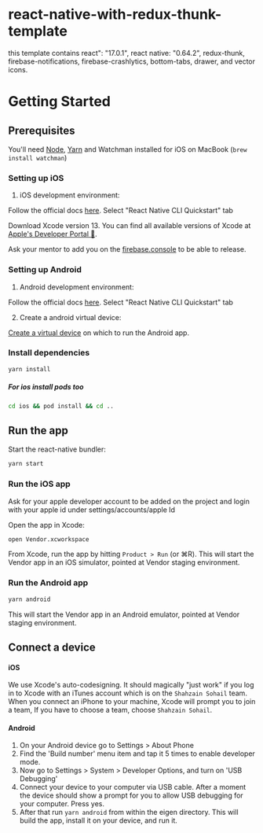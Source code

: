 # react-native-with-redux-thunk-template
this template contains react": "17.0.1", react native: "0.64.2", redux-thunk, firebase-notifications, firebase-crashlytics, bottom-tabs, drawer, and vector icons.

# Getting Started

## Prerequisites

You'll need [Node](https://nodejs.org/en/), [Yarn](https://yarnpkg.com/en/) and Watchman installed for iOS on MacBook (`brew install watchman`)

### Setting up iOS

1. iOS development environment:

Follow the official docs [here](https://reactnative.dev/docs/environment-setup). Select "React Native CLI Quickstart" tab

Download Xcode version 13. You can find all available versions of Xcode at [Apple's Developer Portal 🔐](http://developer.apple.com/download/more/).

Ask your mentor to add you on the [firebase.console](https://console.firebase.google.com/project/vendor-26b91/settings/iam) to be able to release.

### Setting up Android

1. Android development environment:

Follow the official docs [here](https://reactnative.dev/docs/environment-setup). Select "React Native CLI Quickstart" tab

2. Create a android virtual device:

[Create a virtual device](https://developer.android.com/studio/run/managing-avds) on which to run the Android app.

### Install dependencies
```sh
yarn install
```
##### For ios install pods too
```sh
cd ios && pod install && cd ..
```

## Run the app

Start the react-native bundler:

```sh
yarn start
```

### Run the iOS app

Ask for your apple developer account to be added on the project and login with your apple id under settings/accounts/apple Id

Open the app in Xcode:

```sh
open Vendor.xcworkspace
```

From Xcode, run the app by hitting `Product > Run` (or ⌘R). This will start the Vendor app in an iOS simulator, pointed at Vendor staging environment.

### Run the Android app

```sh
yarn android
```

This will start the Vendor app in an Android emulator, pointed at Vendor staging environment.

## Connect a device

#### iOS
We use Xcode's auto-codesigning. It should magically "just work" if you log in to Xcode with an iTunes account
which is on the `Shahzain Sohail` team. When you connect an iPhone to your machine, Xcode will prompt you to join a team, If you have to choose a team, choose `Shahzain Sohail`.

#### Android
1. On your Android device go to Settings > About Phone
2. Find the 'Build number' menu item and tap it 5 times to enable developer mode.
3. Now go to Settings > System > Developer Options, and turn on 'USB Debugging'
4. Connect your device to your computer via USB cable. After a moment the device should show a prompt for you to allow USB debugging for your computer. Press yes.
5. After that run `yarn android` from within the eigen directory. This will build the app, install it on your device, and run it.
